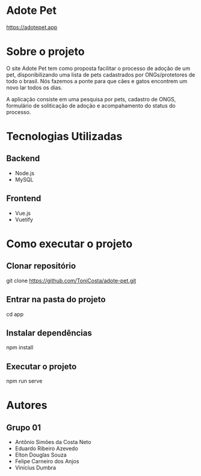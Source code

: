 # Adote Pet

https://adotepet.app

# Sobre o projeto

O site Adote Pet tem como proposta facilitar o processo de adoção de um pet, disponibilizando uma lista de pets cadastrados por ONGs/protetores de todo o brasil. Nós fazemos a ponte para que cães e gatos encontrem um novo lar todos os dias.

A aplicação consiste em uma pesquisa por pets, cadastro de ONGS, formulário de soliticação de adoção e acompahamento do status do processo.

# Tecnologias Utilizadas

## Backend

- Node.js
- MySQL

## Frontend

- Vue.js
- Vuetify

# Como executar o projeto

## Clonar repositório

git clone https://github.com/ToniCosta/adote-pet.git

## Entrar na pasta do projeto

cd app

## Instalar dependências

npm install

## Executar o projeto

npm run serve

# Autores

## Grupo 01

- Antônio Simões da Costa Neto
- Eduardo Ribeiro Azevedo
- Elton Douglas Souza
- Felipe Carneiro dos Anjos
- Vinícius Dumbra
